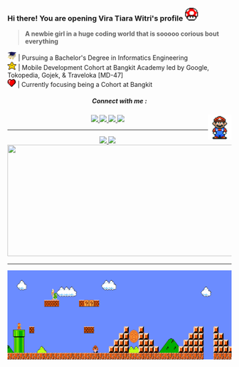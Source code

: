 ### Hi there! You are opening Vira Tiara Witri's profile <img src="https://github.com/vetewe/vetewe/blob/main/Asset/powerup.gif" height="30px">
> **A newbie girl in a huge coding world that is sooooo corious bout everything**

<img src="https://github.com/vetewe/vetewe/blob/main/Asset/toga.png" width="20cm"/>  | Pursuing a Bachelor's Degree in Informatics Engineering
<br><img src="https://github.com/vetewe/vetewe/blob/main/Asset/star.png" width="20cm"/> | Mobile Development Cohort at Bangkit Academy led by Google, Tokopedia, Gojek, & Traveloka [MD-47]
<br> <img src="https://github.com/vetewe/vetewe/blob/main/Asset/love.png" width="19cm"/> | Currently focusing being a Cohort at Bangkit


<h5 align="center">Connect with me : </h5> 
<p align="center">
  	<a href="https://www.linkedin.com/in/vira-tiara-witri-264b95321/" target="blank">
      <img src="https://img.shields.io/badge/LinkedIn-0077B5?style=for-the-badge&logo=linkedin&logoColor=white"/>
    </a>
    <a href="mailto:pola.vtiaraw2@gmail.com">
      <img src="https://img.shields.io/badge/Gmail-D14836?style=for-the-badge&logo=gmail&logoColor=white"/>
    </a>
    <a href="https://www.instagram.com/vtweee_/">
      <img src="https://img.shields.io/badge/Instagram-E4405F?style=for-the-badge&logo=instagram&logoColor=white"/>
    </a>
    <a href="https://www.youtube.com/@viratiarawitri9001">
      <img src="https://img.shields.io/badge/YouTube-red?style=for-the-badge&logo=youtube&logoColor=white"/>
    </a>
    <img align="right" src="https://github.com/vetewe/vetewe/blob/main/Asset/Mario_Hello_Big.gif" height="55"/>
</p>

---

<div align="center">
<p>
<a href="https://github.com/vetewe">
  <img width="350em" src="https://github-readme-stats-eight-theta.vercel.app/api?username=vetewe&show_icons=true&theme=graywhite&include_all_commits=true&count_private=true"/>
  <img width="255em" src="https://github-readme-stats-eight-theta.vercel.app/api/top-langs/?username=vetewe&layout=compact&langs_count=8&theme=graywhite"/>
  <img height="250cm" width="610em" src="https://github-readme-streak-stats.herokuapp.com/?user=vetewe&theme=graywhite&count_private=true"/>
</a>
</p>
</div>

<hr>
<div align="center">
  <img src="https://github.com/vetewe/vetewe/blob/main/Asset/Mario_Gameplay.gif" alt="" height="200" width="900"/>
</div>

